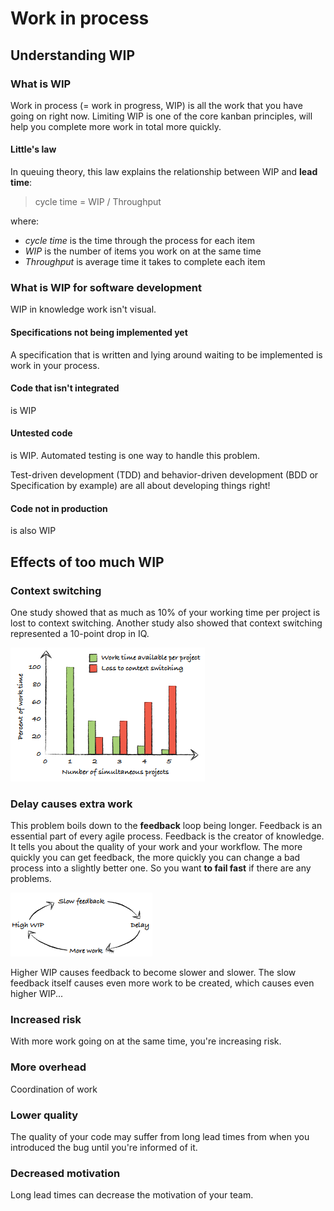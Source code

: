 # Work in process

## Understanding WIP

### What is WIP

Work in process (= work in progress, WIP) is all the work that you have going on right now.
Limiting WIP is one of the core kanban principles, will help you complete more work in total more quickly.

#### Little's law

In queuing theory, this law explains the relationship between WIP and **lead time**:

>cycle time = WIP / Throughput

where:

- *cycle time* is the time through the process for each item
- *WIP* is the number of items you work on at the same time
- *Throughput* is average time it takes to complete each item

### What is WIP for software development

WIP in knowledge work isn't visual.

#### Specifications not being implemented yet

A specification that is written and lying around waiting to be implemented is work in your process.

#### Code that isn't integrated

is WIP

#### Untested code

is WIP.
Automated testing is one way to handle this problem.

Test-driven development (TDD) and behavior-driven development (BDD or Specification by example) are all about developing things right!

#### Code not in production

is also WIP

## Effects of too much WIP

### Context switching

One study showed that as much as 10% of your working time per project is lost to context switching.
Another study also showed that context switching represented a 10-point drop in IQ.

![Context switching](img/context_switching.png)

### Delay causes extra work

This problem boils down to the **feedback** loop being longer.
Feedback is an essential part of every agile process. Feedback is the creator of knowledge. It tells you about the quality of your work and your workflow.
The more quickly you can get feedback, the more quickly you can change a bad process into a slightly better one. So you want **to fail fast** if there are any problems.

![Delay](img/delay.png)

Higher WIP causes feedback to become slower and slower. The slow feedback itself causes even more work to be created, which causes even higher WIP...

### Increased risk

With more work going on at the same time, you're increasing risk.

### More overhead

Coordination of work

### Lower quality

The quality of your code may suffer from long lead times from when you introduced the bug until you're informed of it.

### Decreased motivation

Long lead times can decrease the motivation of your team.

